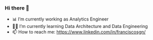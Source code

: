 ### Hi there 👋

- 📊 I’m currently working as Analytics Engineer
- 👨‍💻 I’m currently learning Data Architecture and Data Engineering
- 📫 How to reach me: https://www.linkedin.com/in/franciscosgn/
